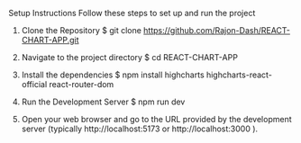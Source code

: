 Setup Instructions
Follow these steps to set up and run the project

1. Clone the Repository
$ git clone https://github.com/Rajon-Dash/REACT-CHART-APP.git


3. Navigate to the project directory
   $ cd REACT-CHART-APP

4. Install the dependencies
   $ npm install highcharts highcharts-react-official react-router-dom

5. Run the Development Server
   $ npm run dev
4. Open your web browser and go to the URL provided by the development server (typically http://localhost:5173 or  http://localhost:3000 ).
